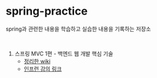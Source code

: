 # spring-practice
spring과 관련한 내용을 학습하고 실습한 내용을 기록하는 저장소


<br>

1. 스프링 MVC 1편 - 백엔드 웹 개발 핵심 기술
   - [정리한 wiki](https://github.com/Hambak-note/spring-practice/wiki/%EC%8A%A4%ED%94%84%EB%A7%81-MVC-1%ED%8E%B8-%E2%80%90-%EB%B0%B1%EC%97%94%EB%93%9C-%EC%9B%B9-%EA%B0%9C%EB%B0%9C-%ED%95%B5%EC%8B%AC-%EA%B8%B0%EC%88%A0)
   - [인프런 강의 링크](https://www.inflearn.com/course/%EC%8A%A4%ED%94%84%EB%A7%81-mvc-1/dashboard)
  


